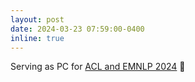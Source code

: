 ```yaml
---
layout: post
date: 2024-03-23 07:59:00-0400
inline: true
---
```


Serving as PC for <a href="https://sigir-2024.github.io/">ACL and EMNLP 2024</a> 🤗
